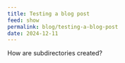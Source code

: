 ```yaml
---
title: Testing a blog post
feed: show
permalink: blog/testing-a-blog-post
date: 2024-12-11
---
```

How are subdirectories created?
